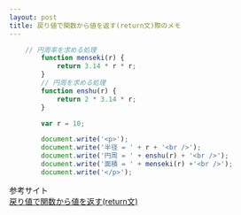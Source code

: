 ```yaml
---
layout: post
title: 戻り値で関数から値を返す(return文)際のメモ
---
```


``` index.js
	// 円周率を求める処理
		function menseki(r) {
			return 3.14 * r * r;
		}
		// 円周を求める処理
		function enshu(r) {
			return 2 * 3.14 * r;
		}

		var r = 10;

		document.write('<p>');
		document.write('半径 = ' + r + '<br />');
		document.write('円周 = ' + enshu(r) + '<br />');
		document.write('面積 = ' + menseki(r) +'<br />');
		document.write('</p>');
```

参考サイト  
[戻り値で関数から値を返す(return文)](https://www.ajaxtower.jp/js/function/index4.html)  
